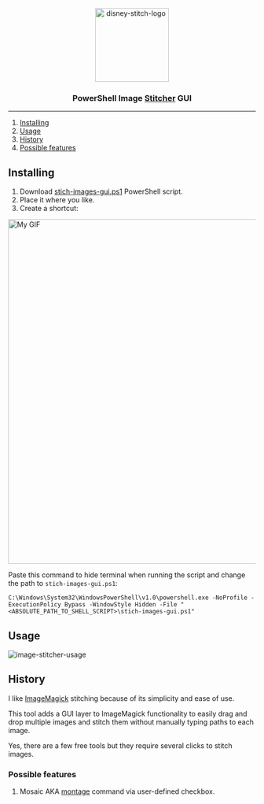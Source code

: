 <div align="center">
   <img src="https://github.com/user-attachments/assets/c1e7c5be-6b62-46e5-ba43-aa326d57678e" width="150" alt="disney-stitch-logo">
</div>

<h3 align="center">
  PowerShell Image <ins>Stitcher</ins> GUI
</h3>


___
1. [Installing](#Installing)
2. [Usage](#Usage)
3. [History](#History)
4. [Possible features](#possible-features)


## Installing

1. Download [stich-images-gui.ps1](https://github.com/dimitryzub/powershell-image-stitcher/blob/main/stich-images-gui.ps1) PowerShell script.
2. Place it where you like.
3. Create a shortcut:
<img src="https://github.com/user-attachments/assets/acf79d76-dce3-4c8d-a5cf-72c0ed8b11af" alt="My GIF" width="700">

Paste this command to hide terminal when running the script and change the path to `stich-images-gui.ps1`:
```
C:\Windows\System32\WindowsPowerShell\v1.0\powershell.exe -NoProfile -ExecutionPolicy Bypass -WindowStyle Hidden -File "<ABSOLUTE_PATH_TO_SHELL_SCRIPT>\stich-images-gui.ps1"
```

## Usage

![image-stitcher-usage](https://github.com/user-attachments/assets/6e3dac08-61f8-4856-8fcb-c3152da561ee)

## History

I like [ImageMagick](https://www.imagemagick.org/) stitching because of its simplicity and ease of use.

This tool adds a GUI layer to ImageMagick functionality to easily drag and drop multiple images and stitch them without manually typing paths to each image.

Yes, there are a few free tools but they require several clicks to stitch images.

### Possible features
1. Mosaic AKA [montage](https://sinestesia.co/blog/tutorials/quick-n-easy-mosaics-with-imagemagick/) command via user-defined checkbox.

